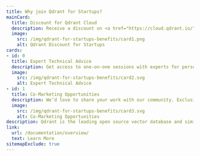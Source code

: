```yaml
---
title: Why join Qdrant for Startups?
mainCard: 
  title: Discount for Qdrant Cloud
  description: Receive a discount on <a href="https://cloud.qdrant.io/" target="_blank">Qdrant Cloud</a> for the first year.
  image:
    src: /img/qdrant-for-startups-benefits/card1.png
    alt: Qdrant Discount for Startups
cards:
- id: 0
  title: Expert Technical Advice
  description: Get access to one-on-one sessions with experts for personalized technical advice.
  image:
    src: /img/qdrant-for-startups-benefits/card2.svg
    alt: Expert Technical Advice
- id: 1
  title: Co-Marketing Opportunities
  description: We’d love to share your work with our community. Exclusive access to our Vector Space Talks, joint blog posts, and more.
  image:
    src: /img/qdrant-for-startups-benefits/card3.svg
    alt: Co-Marketing Opportunities
description: Qdrant is the leading open source vector database and similarity search engine designed to handle high-dimensional vectors for performance and massive-scale AI applications.
link:
  url: /documentation/overview/
  text: Learn More
sitemapExclude: true
---
```

